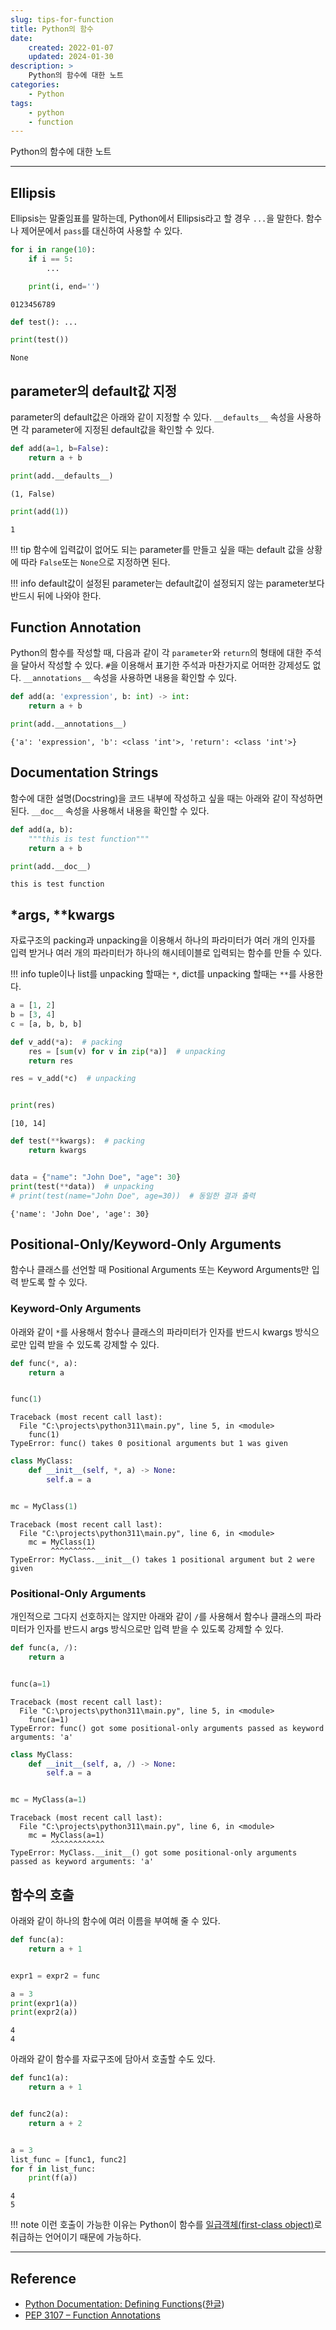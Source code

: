 ```yaml
---
slug: tips-for-function
title: Python의 함수
date:
    created: 2022-01-07
    updated: 2024-01-30
description: >
    Python의 함수에 대한 노트
categories:
    - Python
tags:
    - python
    - function
---
```


Python의 함수에 대한 노트  

<!-- more -->

---

## Ellipsis

Ellipsis는 말줄임표를 말하는데, Python에서 Ellipsis라고 할 경우 `...`을 말한다. 함수나 제어문에서 `pass`를 대신하여 사용할 수 있다.  

```python
for i in range(10):
    if i == 5:
        ...

    print(i, end='')
```
```
0123456789
```

```python
def test(): ...

print(test())
```
```
None
```

## parameter의 default값 지정

parameter의 default값은 아래와 같이 지정할 수 있다. `__defaults__` 속성을 사용하면 각 parameter에 지정된 default값을 확인할 수 있다.  

```python
def add(a=1, b=False):
    return a + b

print(add.__defaults__)
```
```
(1, False)
```

```python
print(add(1))
```
```
1
```

!!! tip
    함수에 입력값이 없어도 되는 parameter를 만들고 싶을 때는 default 값을 상황에 따라 `False`또는 `None`으로 지정하면 된다.  

!!! info
    default값이 설정된 parameter는 default값이 설정되지 않는 parameter보다 반드시 뒤에 나와야 한다.  

## Function Annotation

Python의 함수를 작성할 때, 다음과 같이 각 `parameter`와 `return`의 형태에 대한 주석을 달아서 작성할 수 있다. `#`을 이용해서 표기한 주석과 마찬가지로 어떠한 강제성도 없다. `__annotations__` 속성을 사용하면 내용을 확인할 수 있다.  

```python
def add(a: 'expression', b: int) -> int:
    return a + b

print(add.__annotations__)
```
```
{'a': 'expression', 'b': <class 'int'>, 'return': <class 'int'>}
```

## Documentation Strings

함수에 대한 설명(Docstring)을 코드 내부에 작성하고 싶을 때는 아래와 같이 작성하면 된다. `__doc__` 속성을 사용해서 내용을 확인할 수 있다.  

```python
def add(a, b):
    """this is test function"""
    return a + b

print(add.__doc__)
```
```
this is test function
```

## \*args, \*\*kwargs

자료구조의 packing과 unpacking을 이용해서 하나의 파라미터가 여러 개의 인자를 입력 받거나 여러 개의 파라미터가 하나의 해시테이블로 입력되는 함수를 만들 수 있다.  

!!! info
    tuple이나 list를 unpacking 할때는 `*`, dict를 unpacking 할때는 `**`를 사용한다.  

```python
a = [1, 2]
b = [3, 4]
c = [a, b, b, b]

def v_add(*a):  # packing
    res = [sum(v) for v in zip(*a)]  # unpacking
    return res

res = v_add(*c)  # unpacking


print(res)
```
```
[10, 14]
```

```python
def test(**kwargs):  # packing
    return kwargs


data = {"name": "John Doe", "age": 30}
print(test(**data))  # unpacking
# print(test(name="John Doe", age=30))  # 동일한 결과 출력
```
```
{'name': 'John Doe', 'age': 30}
```

## Positional-Only/Keyword-Only Arguments

함수나 클래스를 선언할 때 Positional Arguments 또는 Keyword Arguments만 입력 받도록 할 수 있다.  

### Keyword-Only Arguments

아래와 같이 `*`를 사용해서 함수나 클래스의 파라미터가 인자를 반드시 kwargs 방식으로만 입력 받을 수 있도록 강제할 수 있다.  

```python
def func(*, a):
    return a


func(1)
```
```
Traceback (most recent call last):
  File "C:\projects\python311\main.py", line 5, in <module>
    func(1)
TypeError: func() takes 0 positional arguments but 1 was given
```

```python
class MyClass:
    def __init__(self, *, a) -> None:
        self.a = a


mc = MyClass(1)
```
```
Traceback (most recent call last):
  File "C:\projects\python311\main.py", line 6, in <module>
    mc = MyClass(1)
         ^^^^^^^^^^
TypeError: MyClass.__init__() takes 1 positional argument but 2 were given
```

### Positional-Only Arguments

개인적으로 그다지 선호하지는 않지만 아래와 같이 `/`를 사용해서 함수나 클래스의 파라미터가 인자를 반드시 args 방식으로만 입력 받을 수 있도록 강제할 수 있다.  

```python
def func(a, /):
    return a


func(a=1)
```
```
Traceback (most recent call last):
  File "C:\projects\python311\main.py", line 5, in <module>
    func(a=1)
TypeError: func() got some positional-only arguments passed as keyword arguments: 'a'
```

```python
class MyClass:
    def __init__(self, a, /) -> None:
        self.a = a


mc = MyClass(a=1)
```
```
Traceback (most recent call last):
  File "C:\projects\python311\main.py", line 6, in <module>
    mc = MyClass(a=1)
         ^^^^^^^^^^^^
TypeError: MyClass.__init__() got some positional-only arguments passed as keyword arguments: 'a'
```

## 함수의 호출

아래와 같이 하나의 함수에 여러 이름을 부여해 줄 수 있다.  

```python
def func(a):
    return a + 1


expr1 = expr2 = func

a = 3
print(expr1(a))
print(expr2(a))
```
```
4
4
```

아래와 같이 함수를 자료구조에 담아서 호출할 수도 있다.  

```python
def func1(a):
    return a + 1


def func2(a):
    return a + 2


a = 3
list_func = [func1, func2]
for f in list_func:
    print(f(a))
```
```
4
5
```

!!! note
    이런 호출이 가능한 이유는 Python이 함수를 [일급객체(first-class object)](https://en.wikipedia.org/wiki/First-class_citizen)로 취급하는 언어이기 때문에 가능하다.  

---
## Reference
- [Python Documentation: Defining Functions](https://docs.python.org/3/tutorial/controlflow.html#defining-functions)([한글](https://docs.python.org/ko/3/tutorial/controlflow.html#defining-functions))
- [PEP 3107 – Function Annotations](https://peps.python.org/pep-3107/)